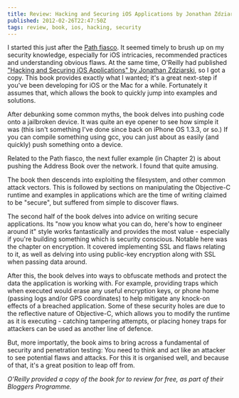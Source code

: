 ```yaml
---
title: Review: Hacking and Securing iOS Applications by Jonathan Zdziarski
published: 2012-02-26T22:47:50Z
tags: review, book, ios, hacking, security
---
```


I started this just after the [Path fiasco](http://nickcharlton.net/post/mobile-security). It seemed timely to brush up on my security knowledge, especially for iOS intricacies, recommended practices and understanding obvious flaws. At the same time, O'Reilly had published ["Hacking and Securing iOS Applications" by Jonathan Zdziarski](http://shop.oreilly.com/product/0636920023234.do), so I got a copy. This book provides exactly what I wanted; it's a great next-step if you've been developing for iOS or the Mac for a while. Fortunately it assumes that, which allows the book to quickly jump into examples and solutions. 

After debunking some common myths, the book delves into pushing code onto a jailbroken device. It was quite an eye opener to see how simple it was (this isn't something I've done since back on iPhone OS 1.3.3, or so.) If you can compile something using gcc, you can just about as easily (and quickly) push something onto a device. 

Related to the Path fiasco, the next fuller example (in Chapter 2) is about pushing the Address Book over the network. I found that quite amusing.

The book then descends into exploiting the filesystem, and other common attack vectors. This is followed by sections on manipulating the Objective-C runtime and examples in applications which are the time of writing claimed to be "secure", but suffered from simple to discover flaws.

The second half of the book delves into advice on writing secure applications. Its "now you know what you can do, here's how to engineer around it" style works fantastically and provides the most value - especially if you're building something which is security conscious. Notable here was the chapter on encryption. It covered implementing SSL and flaws relating to it, as well as delving into using public-key encryption along with SSL when passing data around.

After this, the book delves into ways to obfuscate methods and protect the data the application is working with. For example, providing traps which when executed would erase any useful encryption keys, or phone home (passing logs and/or GPS coordinates) to help mitigate any knock-on effects of a breached application. Some of these security holes are due to the reflective nature of Objective-C, which allows you to modify the runtime as it is executing - catching tampering attempts, or placing honey traps for attackers can be used as another line of defence.

But, more importatly, the book aims to bring across a fundamental of security and penetration testing: You need to think and act like an attacker to see potential flaws and attacks. For this it is organised well, and because of that, it's a great position to leap off from.

_O'Reilly provided a copy of the book for to review for free, as part of their Bloggers Programme._

